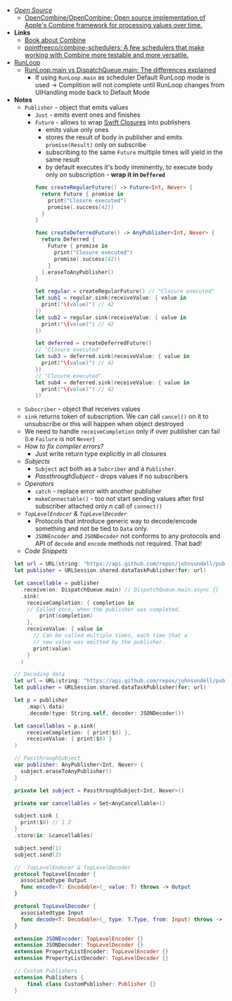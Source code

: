 - *[Open Source](../../../../Open%20Source.md)*
	- [OpenCombine/OpenCombine: Open source implementation of Apple's Combine framework for processing values over time.](https://github.com/OpenCombine/OpenCombine)
- **Links**
	- [Book about Combine](https://heckj.github.io/swiftui-notes/)
	- [pointfreeco/combine-schedulers: A few schedulers that make working with Combine more testable and more versatile.](https://github.com/pointfreeco/combine-schedulers)
- [RunLoop](../../RunLoop.md)
	- [RunLoop.main vs DispatchQueue.main: The differences explained](https://www.avanderlee.com/combine/runloop-main-vs-dispatchqueue-main/)
		- If using `RunLoop.main` as scheduler Default RunLoop mode is used  -> Complition will not complete until RunLoop changes from UIHandling mode back to Default Mode
- **Notes**
	- `Publisher` - object that emits values
		- `Just` - emits event ones and finishes
		- `Future` - allows to wrap [Swift Closures](../../Swift/Swift%20Notes/Swift%20Closures.md)  into publishers
			- emits value only ones
			- stores the result of body in publisher and emits `promise(Result)` only on subscribe
			- subscribing to the same `Future` multiple times will yield in the same result
			- by default executes it's body imminently, to execute body only on subscription - **wrap it in `Deffered`**
			```swift
			func createRegularFuture() -> Future<Int, Never> {
			  return Future { promise in
				print("Closure executed")
				promise(.success(42))
			  }
			}

			func createDeferredFuture() -> AnyPublisher<Int, Never> {
			  return Deferred {
				Future { promise in
				  print("Closure executed")
				  promise(.success(42))
				}
			  }.eraseToAnyPublisher()
			}

			let regular = createRegularFuture() // "Closure executed"
			let sub1 = regular.sink(receiveValue: { value in 
			  print("\(value)") // 42
			}) 
			let sub2 = regular.sink(receiveValue: { value in 
			  print("\(value)") // 42
			}) 

			let deferred = createDeferredFuture() 
			// "Closure executed"
			let sub3 = deferred.sink(receiveValue: { value in 
			  print("\(value)") // 42
			}) 
			// "Closure executed"
			let sub4 = deferred.sink(receiveValue: { value in 
			  print("\(value)") // 42
			}) 
			```
	- `Subscriber` - object that receives values
	- `sink` returns token of subscription. We can call `cancel()` on it to unsubscribe or this will happen when object destroyed 
	- We need to handle `receiveCompletion` only if over publisher can fail (i.e `Failure` is not `Never`)
	- *How to fix compiler errors?*
		- Just write return type explicitly in all closures
	- *Subjects*
		- `Subject` act both as a `Subcriber` and a `Publisher`.
		- *PassthroughSubject* - drops values if no subscribers
	- *Operators*
		- `catch` - replace error with another publisher
		- `makeConnectable()` - too not start sending values after first subscriber attached only $n$ call of `connect()`
	- *`TopLevelEndocer` & `TopLevelDecoder`*
		- Protocols that introduce generic way to decode/encode something and not be tied to `Data` only. 
		- `JSONEncoder` and `JSONDecoder` not conforms to any protocols and API of `decode` and `encode` methods not required. That bad!
	- *Code Snippets*
	```swift
	let url = URL(string: "https://api.github.com/repos/johnsundell/publish")!
	let publisher = URLSession.shared.dataTaskPublisher(for: url)

	let cancellable = publisher
	  .receive(on: DispatchQueue.main) // DispatchQueue.main.async {}
	  .sink(
		receiveCompletion: { completion in
		// Called once, when the publisher was completed.
			print(completion)
		},
		receiveValue: { value in
		  // Can be called multiple times, each time that a
		  // new value was emitted by the publisher.
		  print(value)
		}
	  )
	```
	```swift
	// Decoding data
	let url = URL(string: "https://api.github.com/repos/johnsundell/publish")!
	let publisher = URLSession.shared.dataTaskPublisher(for: url)

	let p = publisher
		.map(\.data)
		.decode(type: String.self, decoder: JSONDecoder())

	let cancellables = p.sink(
		receiveCompletion: { print($0) },
		receiveValue: { print($0) }
	)
	```
	```swift
	// PassthroughSubject
	var publisher: AnyPublisher<Int, Never> {
	  subject.eraseToAnyPublisher()
	}

	private let subject = PassthroughSubject<Int, Never>() 

	private var cancellables = Set<AnyCancellable>()

	subject.sink {
	  print($0) // 1 2
	}
	.store(in: &cancellables)

	subject.send(1)
	subject.send(2)
	```
	```swift
	//  TopLevelEndocer & TopLevelDecoder
	protocol TopLevelEncoder {
	  associatedtype Output
	  func encode<T: Encodable>(_ value: T) throws -> Output
	}

	protocol TopLevelDecoder {
	  associatedtype Input
	  func decode<T: Decodable>(_ type: T.Type, from: Input) throws -> T
	}

	extension JSONEncoder: TopLevelEncoder {}
	extension JSONDecoder: TopLevelDecoder {}
	extension PropertyListEncoder: TopLevelEncoder {}
	extension PropertyListDecoder: TopLevelDecoder {}
	```
	```swift
	// Custom Publishers
	extension Publishers {
		final class CustomPublisher: Publisher {}
	}
	```